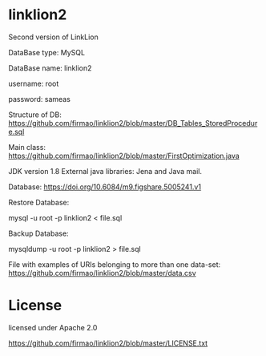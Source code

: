 # linklion2
Second version of LinkLion

DataBase type: MySQL

DataBase name: linklion2

username: root

password: sameas


Structure of DB: https://github.com/firmao/linklion2/blob/master/DB_Tables_StoredProcedure.sql

Main class: https://github.com/firmao/linklion2/blob/master/FirstOptimization.java

JDK version 1.8
External java libraries: Jena and Java mail.

Database: https://doi.org/10.6084/m9.figshare.5005241.v1

Restore Database:

mysql -u root -p linklion2 < file.sql

Backup Database:

mysqldump -u root -p linklion2 > file.sql

File with examples of URIs belonging to more than one data-set: https://github.com/firmao/linklion2/blob/master/data.csv

# License

licensed under Apache 2.0

https://github.com/firmao/linklion2/blob/master/LICENSE.txt
